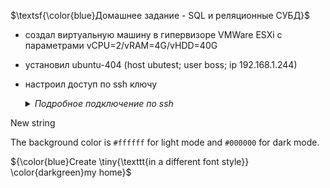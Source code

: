 $\textsf{\color{blue}Домашнее задание - SQL и реляционные СУБД}$

- создал виртуальную машину в гипервизоре VMWare ESXi 
c параметрами vCPU=2/vRAM=4G/vHDD=40G
- установил ubuntu-404 (host ubutest; user boss; ip 192.168.1.244)
- настроил доступ по ssh ключу
  <details>
    <summary><i>Подробное подключение по ssh</i></summary>
      Воспользуемся под <b>Windows</b> терминалом <b>MobaXTerm</b> <br>
      Подключимся локальной сессией (псевдо Linux) и создадим ключи ssh    

        ssh-keygen -t ed25519

      Копируем ключи на виртуальную машину      

        ssh-copy-id -i id_ed25519.pub boss@192.168.1.244

  </details>



New string

The background color is `#ffffff` for light mode and `#000000` for dark mode.


${\color{blue}Create \tiny{\texttt{in a different 
font style}} \color{darkgreen}my home}$ <br>
